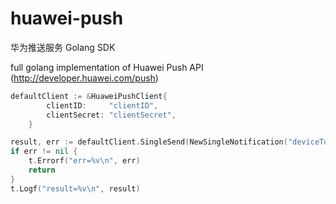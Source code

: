 # huawei-push
华为推送服务 Golang SDK

full golang implementation of Huawei Push API (http://developer.huawei.com/push)

```Go
defaultClient := &HuaweiPushClient{
		clientID:     "clientID",
		clientSecret: "clientSecret",
	}

result, err := defaultClient.SingleSend(NewSingleNotification("deviceToken", "message").SetRequestID("requestID").SetHighPriority())
if err != nil {
    t.Errorf("err=%v\n", err)
    return
}
t.Logf("result=%v\n", result)
```